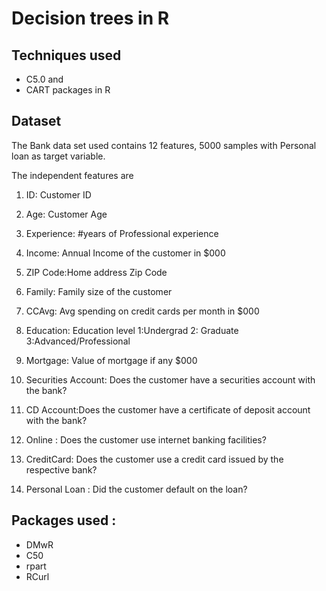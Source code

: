 # Decision trees in R

## Techniques used

- C5.0 and 
- CART packages in R

## Dataset
The Bank data set used contains 12 features, 5000 samples with Personal loan as target variable.

The independent features are

1. ID: Customer ID

2.  Age: Customer Age

3. Experience: #years of Professional experience

4. Income: Annual Income of the customer in $000

5. ZIP Code:Home address Zip Code

6. Family: Family size of the customer 

7. CCAvg: Avg spending on credit cards per month in $000

8. Education: Education level 1:Undergrad 2: Graduate 3:Advanced/Professional 

9. Mortgage: Value of mortgage if any $000

10. Securities Account: Does the customer have a securities account with the bank?

11. CD Account:Does the customer have a certificate of deposit account with the bank?

12. Online : Does the customer use internet banking facilities?

13. CreditCard: Does the customer use a credit card issued by the respective bank?

14. Personal Loan : Did the customer default on the loan?

## Packages used :
- DMwR
- C50
- rpart
- RCurl


